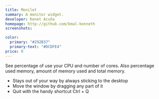 ```yaml
---
title: Monilet
summary: A monitor widget.
developer: Kenet Acuña
homepage: http://github.com/kmal-kenneth
screenshots:

color:
  primary: "#292B37"
  primary-text: "#DCDFE4"
price: 0
---
```


<p>See percentage of use your CPU and number of cores. Also percentage used memory, amount of memory used and total memory.</p>
<ul>
  <li>Stays out of your way by always sticking to the desktop</li>
  <li>Move the window by dragging any part of it</li>
  <li>Quit with the handy shortcut Ctrl + Q</li>
</ul>